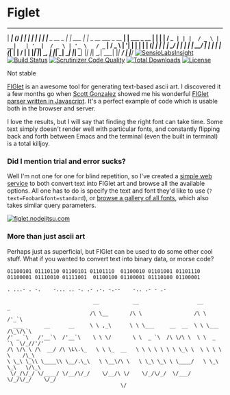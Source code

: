 # Figlet
  ______   _           _          _                                 _
 |  ____| (_)         | |        | |                               | |
 | |__     _    __ _  | |   ___  | |_     _ __    ___   _ __     __| |   ___   _ __
 |  __|   | |  / _` | | |  / _ \ | __|   | '__|  / _ \ | '_ \   / _` |  / _ \ | '__|
 | |      | | | (_| | | | |  __/ | |_    | |    |  __/ | | | | | (_| | |  __/ | |
 |_|      |_|  \__, | |_|  \___|  \__|   |_|     \___| |_| |_|  \__,_|  \___| |_|
                __/ |
               |___/
[![SensioLabsInsight](https://insight.sensiolabs.com/projects/4ff60a14-e810-493e-9997-c77d99ffcd32/mini.png)](https://insight.sensiolabs.com/projects/4ff60a14-e810-493e-9997-c77d99ffcd32)
[![Build Status](https://scrutinizer-ci.com/g/povils/figlet/badges/build.png?b=master)](https://scrutinizer-ci.com/g/povils/figlet/build-status/master)
[![Scrutinizer Code Quality](https://scrutinizer-ci.com/g/povils/figlet/badges/quality-score.png?b=master)](https://scrutinizer-ci.com/g/povils/figlet/?branch=master)
[![Total Downloads](https://poser.pugx.org/povils/figlet/downloads)](https://packagist.org/packages/povils/figlet)
[![License](https://poser.pugx.org/povils/figlet/license)](https://packagist.org/packages/povils/figlet)

Not stable

[FIGlet](http://www.figlet.org/) is an awesome tool for generating
text-based ascii art. I discovered it a few months go when
[Scott Gonzalez](http://scottgonzalez.com/) showed me his wonderful
[FIGlet parser written in Javascript](https://github.com/scottgonzalez/figlet-js).
It's a perfect example of code which is usable both in the browser and server.

I love the results, but I will say that finding the right font can
take time. Some text simply doesn't render well with particular fonts,
and constantly flipping back and forth between Emacs and the terminal
(even the built in terminal) is a total killjoy.

### Did I mention trial and error sucks?

Well I'm not one for one for blind repetition, so I've created a [simple web service](http://figlet.nodejitsu.com)
to both convert text into FIGlet art and browse all the available
options. All one has to do is specify the text and font they'd like to
use (`?text=Foobar&font=standard`), or [browse a gallery of all fonts](http:figlet.nodejitsu.com/browse), which also takes similar query parameters.

[![figlet.nodejitsu.com](/img/articles/figlet.jpg)](http://figlet.nodejitsu.com)

### More than just ascii art

Perhaps just as superficial, but FIGlet can be used to do some other
cool stuff. What if you wanted to convert text into binary data, or
morse code?

`01100101 01110110 01100101 01101110  01100010 01101001 01101110 01100001 01110010 01111001  01100100 01100001 01110100 01100001`

`. ...- . -.    -... .. -. .- .-. -.--    -.. .- - .-`

                                __           __                   __            _
                               /\ \__       /\ \                 /\ \         /'_`\
      ___       __      __     \ \ ,_\      \ \ \___     __  __  \ \ \___    /\_\/\`\
    /' _ `\   /'__`\  /'__`\    \ \ \/       \ \  _ `\  /\ \/\ \  \ \  _ `\  \/_//'/'
    /\ \/\ \ /\  __/ /\ \L\.\_   \ \ \_  __   \ \ \ \ \ \ \ \_\ \  \ \ \ \ \    /\_\
    \ \_\ \_\\ \____\\ \__/.\_\   \ \__\/\ \   \ \_\ \_\ \ \____/   \ \_\ \_\   \/\_\
     \/_/\/_/ \/____/ \/__/\/_/    \/__/\ \/    \/_/\/_/  \/___/     \/_/\/_/    \/_/
                                         \/
